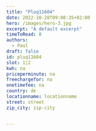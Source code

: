 ```yaml
---
title: "Pluq11604"
date: 2022-10-28T09:08:35+02:00
hero: /images/hero-3.jpg
excerpt: "A default excerpt"
timeToRead: 0
authors:
  - Paul
draft: false
id: pluq11604
slot: 1|2
kwh: na
priceperminute: na
freechargefor: na
onetimefee: na
country: de
locationname: locationname
street: street
zip_city: zip-city


---
```

